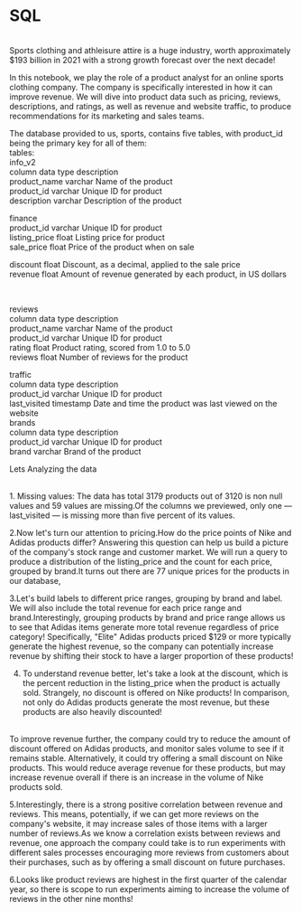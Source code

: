 # SQL
<br>
Sports clothing and athleisure attire is a huge industry, worth approximately $193 billion in 2021 with a strong growth forecast over the next decade!

In this notebook, we play the role of a product analyst for an online sports clothing company. The company is specifically interested in how it can improve revenue. We will dive into product data such as pricing, reviews, descriptions, and ratings, as well as revenue and website traffic, to produce recommendations for its marketing and sales teams.

The database provided to us, sports, contains five tables, with product_id being the primary key for all of them:
<br>
tables:
<br>
info_v2
<br>
column	          data type	      description
<br>
product_name	    varchar	       Name of the product
<br>
product_id	      varchar	       Unique ID for product
<br>
description	       varchar	      Description of the product

finance
<br>
product_id	            varchar	                   Unique ID for product
<br>
listing_price	          float	                     Listing price for product
<br>
sale_price	           float	                     Price of the product when on sale
<br>

discount	              float	                        Discount, as a decimal, applied to the sale price
<br>
revenue               	float	                               Amount of revenue generated by each product, in US dollars

<br>


reviews
<br>
column	        data            type	description
<br>
product_name	     varchar	       Name of the product
<br>
product_id	        varchar	         Unique ID for product
<br>
rating	             float	        Product rating, scored from 1.0 to 5.0
<br>
reviews	float	Number of reviews for the product
<br>

traffic
<br>
column	data type	description
<br>
product_id	varchar	Unique ID for product
<br>
last_visited	timestamp	Date and time the product was last viewed on the website
<br>
brands
<br>
column	data type	description
<br>
product_id	varchar	Unique ID for product
<br>
brand	varchar	Brand of the product
<br>


Lets Analyzing the data 

<br>
1. Missing values: The data has total 3179 products out of 3120 is non null values and 59 values are missing.Of the columns we previewed, only one — last_visited — is missing more than five percent of its values. 
<br>

2.Now let's turn our attention to pricing.How do the price points of Nike and Adidas products differ? Answering this question can help us build a picture of the company's stock range and customer market. We will run a query to produce a distribution of the listing_price and the count for each price, grouped by brand.It turns out there are 77 unique prices for the products in our database,
<br>

3.Let's build  labels to different price ranges, grouping by brand and label. We will also include the total revenue for each price range and brand.Interestingly, grouping products by brand and price range allows us to see that Adidas items generate more total revenue regardless of price category! Specifically, "Elite" Adidas products priced $129 or more typically generate the highest revenue, so the company can potentially increase revenue by shifting their stock to have a larger proportion of these products!
<br>

4. To understand revenue better, let's take a look at the discount, which is the percent reduction in the listing_price when the product is actually sold.
Strangely, no discount is offered on Nike products! In comparison, not only do Adidas products generate the most revenue, but these products are also heavily discounted!
<br>
To improve revenue further, the company could try to reduce the amount of discount offered on Adidas products, and monitor sales volume to see if it remains stable. Alternatively, it could try offering a small discount on Nike products. This would reduce average revenue for these products, but may increase revenue overall if there is an increase in the volume of Nike products sold.
<br>

5.Interestingly, there is a strong positive correlation between revenue and reviews. This means, potentially, if we can get more reviews on the company's website, it may increase sales of those items with a larger number of reviews.As we know a correlation exists between reviews and revenue, one approach the company could take is to run experiments with different sales processes encouraging more reviews from customers about their purchases, such as by offering a small discount on future purchases.
<br>

6.Looks like product reviews are highest in the first quarter of the calendar year, so there is scope to run experiments aiming to increase the volume of reviews in the other nine months!







